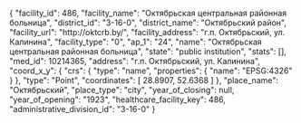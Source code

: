 {
    "facility_id": 486,
    "facility_name": "Октябрьская центральная районная больница",
    "district_id": "3-16-0",
    "district_name": "Октябрьский район",
    "facility_url": "http:\/\/oktcrb.by\/",
    "facility_address": "г.п. Октябрьский, ул. Калинина",
    "facility_type": "0",
    "ap_1": "24",
    "name": "Октябрьская центральная районная больница",
    "state": "public institution",
    "stats": [],
    "med_id": 10214365,
    "address": "г.п. Октябрьский, ул. Калинина",
    "coord_x_y": {
        "crs": {
            "type": "name",
            "properties": {
                "name": "EPSG:4326"
            }
        },
        "type": "Point",
        "coordinates": [
            28.8907,
            52.6368
        ]
    },
    "place_name": "Октябрьский",
    "place_type": "city",
    "year_of_closing": null,
    "year_of_opening": "1923",
    "healthcare_facility_key": 486,
    "administrative_division_id": "3-16-0"
}